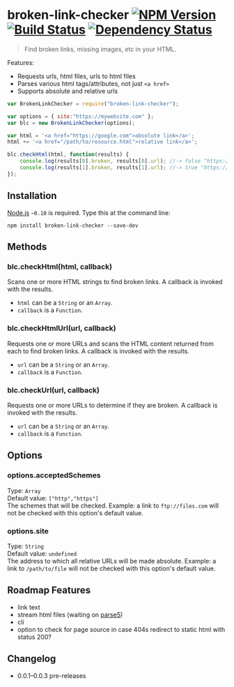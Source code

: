 # broken-link-checker [![NPM Version](http://badge.fury.io/js/broken-link-checker.svg)](http://badge.fury.io/js/broken-link-checker) [![Build Status](https://secure.travis-ci.org/stevenvachon/broken-link-checker.svg)](http://travis-ci.org/stevenvachon/broken-link-checker) [![Dependency Status](https://david-dm.org/stevenvachon/broken-link-checker.svg)](https://david-dm.org/stevenvachon/broken-link-checker)
> Find broken links, missing images, etc in your HTML.

Features:
* Requests urls, html files, urls to html files
* Parses various html tags/attributes, not just `<a href>`
* Supports absolute and relative urls

```js
var BrokenLinkChecker = require("broken-link-checker");

var options = { site:"https://mywebsite.com" };
var blc = new BrokenLinkChecker(options);

var html = '<a href="https://google.com">absolute link</a>';
html += '<a href="/path/to/resource.html">relative link</a>';

blc.checkHtml(html, function(results) {
	console.log(results[0].broken, results[0].url);	//-> false "https://google.com"
	console.log(results[1].broken, results[1].url);	//-> true "https://mywebsite.com/path/to/resource.html"
});
```


## Installation

[Node.js](http://nodejs.org/) `~0.10` is required. Type this at the command line:
```shell
npm install broken-link-checker --save-dev
```


## Methods

### blc.checkHtml(html, callback)
Scans one or more HTML strings to find broken links. A callback is invoked with the results.

* `html` can be a `String` or an `Array`.
* `callback` is a `Function`.

### blc.checkHtmlUrl(url, callback)
Requests one or more URLs and scans the HTML content returned from each to find broken links. A callback is invoked with the results.

* `url` can be a `String` or an `Array`.
* `callback` is a `Function`.

### blc.checkUrl(url, callback)
Requests one or more URLs to determine if they are broken. A callback is invoked with the results.

* `url` can be a `String` or an `Array`.
* `callback` is a `Function`.


## Options

### options.acceptedSchemes
Type: `Array`  
Default value: `["http","https"]`  
The schemes that will be checked. Example: a link to `ftp://files.com` will not be checked with this option's default value.

### options.site
Type: `String`  
Default value: `undefined`  
The address to which all relative URLs will be made absolute. Example: a link to `/path/to/file` will not be checked with this option's default value.


## Roadmap Features
* link text
* stream html files (waiting on [parse5](https://npmjs.com/package/parse5))
* cli
* option to check for page source in case 404s redirect to static html with status 200?


## Changelog
* 0.0.1–0.0.3 pre-releases
